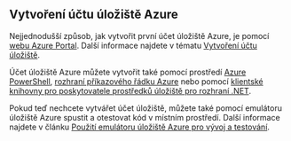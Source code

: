 ## <a name="create-an-azure-storage-account"></a>Vytvoření účtu úložiště Azure
Nejjednodušší způsob, jak vytvořit první účet úložiště Azure, je pomocí [webu Azure Portal](https://portal.azure.com). Další informace najdete v tématu [Vytvoření účtu úložiště](../articles/storage/storage-create-storage-account.md#create-a-storage-account).

Účet úložiště Azure můžete vytvořit také pomocí prostředí [Azure PowerShell](../articles/storage/storage-powershell-guide-full.md), [rozhraní příkazového řádku Azure](../articles/storage/storage-azure-cli.md) nebo pomocí [klientské knihovny pro poskytovatele prostředků úložiště pro rozhraní .NET](https://msdn.microsoft.com/library/azure/mt131037.aspx).

Pokud teď nechcete vytvářet účet úložiště, můžete také pomocí emulátoru úložiště Azure spustit a otestovat kód v místním prostředí. Další informace najdete v článku [Použití emulátoru úložiště Azure pro vývoj a testování](../articles/storage/storage-use-emulator.md).



<!--HONumber=Nov16_HO2-->


